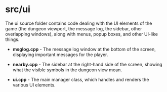 # src/ui

The ui source folder contains code dealing with the UI elements of the game (the dungeon viewport, the message log, the sidebar, other overlapping windows),
along with menus, popup boxes, and other UI-like things.

* **msglog.cpp** - The message log window at the bottom of the screen, displaying important messages for the player.

* **nearby.cpp** - The sidebar at the right-hand side of the screen, showing what the visible symbols in the dungeon view mean.

* **ui.cpp** - The main manager class, which handles and renders the various UI elements.
